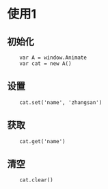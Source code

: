 # 使用1


## 初始化

```
	var A = window.Animate
	var cat = new A()
```

## 设置
```
	cat.set('name', 'zhangsan')
```

## 获取
```
	cat.get('name')
```

## 清空
```
	cat.clear()
```